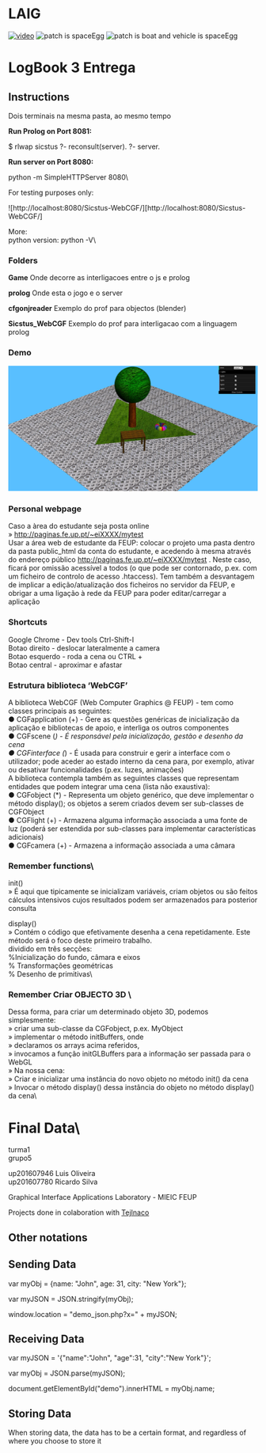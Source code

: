 # **LAIG**

[![video](https://i.imgur.com/dxewJDX.jpg)](https://streamable.com/s/1cc3h/mcytzg)
![patch is spaceEgg](https://i.imgur.com/14LqKNH.jpg)
![patch is boat and vehicle is spaceEgg](https://i.imgur.com/qnDiG2v.jpg)

# LogBook 3 Entrega









 ## Instructions
 
 Dois terminais na mesma pasta, ao mesmo tempo

__Run Prolog on Port 8081:__

$ rlwap sicstus
?- reconsult(server).
?- server.


__Run server on Port 8080:__ 

python -m SimpleHTTPServer 8080\
 
For testing purposes only:

![http://localhost:8080/Sicstus-WebCGF/][http://localhost:8080/Sicstus-WebCGF/]


More:\
python version: python -V\

### Folders

__Game__ Onde decorre as interligacoes entre o js e prolog

__prolog__ Onde esta o jogo e o server

__cfgonjreader__ Exemplo do prof para objectos (blender)

__Sicstus_WebCGF__ Exemplo do prof para interligacao com a linguagem prolog
 
### Demo

![demo em modo CGRA][demo]

[demo]: InAGardenGreen.jpg "demo v7.0"




### Personal webpage
 Caso a àrea do estudante seja posta online\
  » http://paginas.fe.up.pt/~eiXXXX/mytest \
  Usar a área web de estudante da FEUP:​ colocar o projeto uma pasta dentro da
pasta public_html da conta do estudante, e acedendo à mesma através do
endereço público http://paginas.fe.up.pt/~eiXXXX/mytest . Neste caso, ficará
por omissão acessível a todos (o que pode ser contornado, p.ex. com um
ficheiro de controlo de acesso .htaccess). Tem também a desvantagem de
implicar a edição/atualização dos ficheiros no servidor da FEUP, e obrigar a uma
ligação à rede da FEUP para poder editar/carregar a aplicação
 
 
### Shortcuts

Google Chrome - Dev tools Ctrl-Shift-I\
Botao direito -  deslocar lateralmente a camera\
Botao esquerdo - roda a cena   ou CTRL +\
Botao central - aproximar e afastar


###  Estrutura biblioteca ‘WebCGF’

A biblioteca WebCGF​ (Web Computer Graphics @ FEUP) - tem como classes principais as seguintes:\
● CGFapplication ​(+) ​- Gere as questões genéricas de inicialização da aplicação e bibliotecas de
apoio, e interliga os outros componentes\
● CGFscene ​(*) ​- É responsável pela inicialização, gestão e desenho da cena\
● CGFinterface ​(*) ​- É usada para construir e gerir a interface com o utilizador; pode aceder ao
estado interno da cena para, por exemplo, ativar ou desativar funcionalidades (p.ex. luzes,
animações)\
A biblioteca contempla também as seguintes classes que representam entidades que podem integrar
uma cena (lista não exaustiva):\
● CGFobject ​(*) ​- Representa um objeto genérico, que deve implementar o método display()​; os
objetos a serem criados devem ser sub-classes de CGFObject\
● CGFlight ​(+) ​- Armazena alguma informação associada a uma fonte de luz (poderá ser
estendida por sub-classes para implementar características adicionais)\
● CGFcamera ​(+) ​- Armazena a informação associada a uma câmara

### Remember functions\

init()\
»  É aqui que tipicamente se inicializam variáveis, criam objetos ou são feitos cálculos
intensivos cujos resultados podem ser armazenados para posterior consulta

display()\
»  Contém o código que efetivamente desenha a cena repetidamente. Este método
será o foco deste primeiro trabalho.\
dividido em três secções:\
        %Inicialização do fundo, câmara e eixos\
        % Transformações geométricas\
        % Desenho de primitivas\ ​


        
### Remember Criar OBJECTO 3D \
Dessa forma, para criar um determinado objeto 3D, podemos simplesmente:\
» criar uma sub-classe da CGFobject​, p.ex. MyObject\
» implementar o método initBuffers​, onde\
» declaramos os arrays acima referidos,\
» invocamos a função initGLBuffers ​para a informação ser passada para o WebGL\
» Na nossa cena:\
» Criar e inicializar uma instância do novo objeto no método init() da cena\
» Invocar o método display()​ dessa instância do objeto no método display() da cena\

# Final Data\
turma1\
grupo5

up201607946 Luis Oliveira\
up201607780 Ricardo Silva

Graphical Interface Applications Laboratory - MIEIC FEUP


Projects done in colaboration with [TejInaco](https://github.com/TejInaco)

## Other notations

## Sending Data

var myObj = {name: "John", age: 31, city: "New York"};

var myJSON = JSON.stringify(myObj);

window.location = "demo_json.php?x=" + myJSON;


## Receiving Data

var myJSON = '{"name":"John", "age":31, "city":"New York"}';

var myObj = JSON.parse(myJSON);

document.getElementById("demo").innerHTML = myObj.name;

## Storing Data

When storing data, the data has to be a certain format, and regardless of where you choose to store it